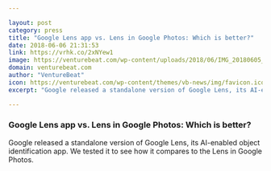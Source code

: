 ```yaml
---

layout: post
category: press
title: "Google Lens app vs. Lens in Google Photos: Which is better?"
date: 2018-06-06 21:31:53
link: https://vrhk.co/2xNYew1
image: https://venturebeat.com/wp-content/uploads/2018/06/IMG_20180605_181336.jpg?fit=3968%2C2781&strip=all
domain: venturebeat.com
author: "VentureBeat"
icon: https://venturebeat.com/wp-content/themes/vb-news/img/favicon.ico
excerpt: "Google released a standalone version of Google Lens, its AI-enabled object identification app. We tested it to see how it compares to the Lens in Google Photos."

---
```


### Google Lens app vs. Lens in Google Photos: Which is better?

Google released a standalone version of Google Lens, its AI-enabled object identification app. We tested it to see how it compares to the Lens in Google Photos.
